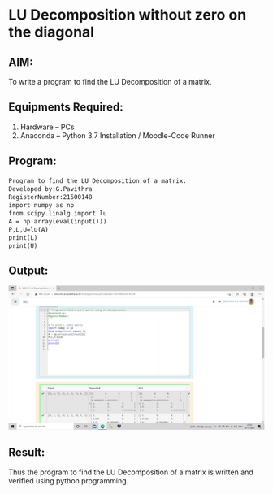 # LU Decomposition without zero on the diagonal

## AIM:
To write a program to find the LU Decomposition of a matrix.

## Equipments Required:
1. Hardware – PCs
2. Anaconda – Python 3.7 Installation / Moodle-Code Runner

## Program:
~~~
Program to find the LU Decomposition of a matrix.
Developed by:G.Pavithra 
RegisterNumber:21500148 
import numpy as np
from scipy.linalg import lu
A = np.array(eval(input()))
P,L,U=lu(A)
print(L)
print(U)
~~~

## Output:
![lu](lu_python.png)


## Result:
Thus the program to find the LU Decomposition of a matrix is written and verified using python programming.

